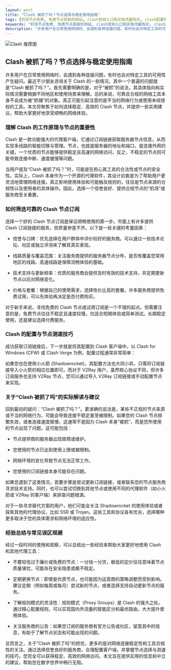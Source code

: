 ```yaml
---
layout: post
title: "Clash 被抓了吗？节点选择与稳定使用指南"
tags: [机场节点免费, 免费节点获取的网站, clash官网入口购买按流量购买, clash配置免费节点github, 云上极速网站入口, clash如何设置, ssr服务器]
keywords: "机场节点免费, 免费节点获取的网站, clash官网入口购买按流量购买, clash配置免费节点github, 云上极速网站入口, clash如何设置, ssr服务器"
description: "许多用户在日常使用网络时，会遇到各种连接问题，有时也会对特定工具的可用性产生疑问。最近不少朋友咨询关于 Clash 的一些情况，其中一个普遍的问题就是“Clash 被抓了吗？”。首先需要明确的是，对于“被抓”的说法，其具体指向和实际情况需要根据不同地区和使用场景来理解。总的来说，可靠且合规的网络工具本身不会成为被“抓捕”的对象。真正可能引起注意的是不当的网络行为或使用未经授权的工具。本文将聚焦于如何选择稳定、高效的 Clash 节点，并提供一些实用建议，帮助大家更好地享受顺畅的网络体验。"
---
```


![Clash 推荐图](https://clashjd.github.io/assets/img/小火箭节点推荐.png)

## Clash 被抓了吗？节点选择与稳定使用指南

许多用户在日常使用网络时，会遇到各种连接问题，有时也会对特定工具的可用性产生疑问。最近不少朋友咨询关于 Clash 的一些情况，其中一个普遍的问题就是“Clash 被抓了吗？”。首先需要明确的是，对于“被抓”的说法，其具体指向和实际情况需要根据不同地区和使用场景来理解。总的来说，可靠且合规的网络工具本身不会成为被“抓捕”的对象。真正可能引起注意的是不当的网络行为或使用未经授权的工具。本文将聚焦于如何选择稳定、高效的 Clash 节点，并提供一些实用建议，帮助大家更好地享受顺畅的网络体验。

### 理解 Clash 的工作原理与节点的重要性

Clash 是一款功能强大的代理客户端，它通过订阅链接获取服务器节点信息，从而实现多线路的智能切换与管理。节点，也就是服务器的地址和端口，是连接外网的关键。一个优质的节点能够提供稳定且高速的网络访问，反之，不稳定的节点则可能导致连接中断、速度缓慢等问题。

当用户提及“Clash 被抓了吗？”时，可能是在担心其工具的合法性或节点的安全性。实际上，Clash 本身作为一个开源的代理软件，其设计初衷是为了帮助用户更灵活地管理网络连接。真正影响使用体验和可能触及规则的，往往是节点来源的合规性以及使用者的具体操作。因此，选择一个信誉良好、提供合规节点的“机场”或服务商至关重要。

### 如何筛选可靠的 Clash 节点订阅

选择一个好的 Clash 节点订阅是保证顺畅使用的第一步。市面上有许多提供 Clash 订阅链接的服务，但质量参差不齐。以下是一些关键的考量因素：

- 信誉与口碑：优先选择在用户群体中评价较好的服务商。可以通过一些技术论坛、社区或独立评测来了解其真实表现。

- 线路质量与覆盖范围：关注服务商提供的服务器节点分布，是否有覆盖您常用地区的线路。高速线路是保障流畅体验的基础。

- 技术支持与更新频率：优质的服务商会提供及时有效的技术支持，并定期更新节点以应对网络变化。

- 价格与套餐：根据自己的使用需求，选择性价比高的套餐。许多服务商提供免费试用，可以先体验再决定是否付费购买。

对于新手来说，寻找免费的 Clash 节点或试用订阅是一个不错的起点。但需要注意的是，免费节点往往不稳定且速度较慢，仅适合短期体验或简单测试。长期稳定使用，还是建议选择付费服务。

### Clash 的配置与节点测速技巧

成功获取订阅链接后，下一步就是将其配置到 Clash 客户端中。以 Clash for Windows (CFW) 或 Clash Verge 为例，配置过程通常非常简单：

如果您也在使用小火箭 (Shadowrocket)，其配置方法也大同小异。只需将订阅链接导入小火箭的相应位置即可。而对于 V2Ray 用户，虽然核心协议不同，但许多订阅服务也支持 V2Ray 节点，您可以通过导入 V2Ray 订阅链接或手动配置节点来实现。

### 关于“Clash 被抓了吗”的实际解读与建议

回到最初的疑问：“Clash 被抓了吗？”。更准确的说法是，某些不正规的节点来源或不当的网络行为，可能会导致连接不稳定甚至被限制。如果您的 Clash 节点频繁失效，或者连接速度极慢，这通常不是因为 Clash 本身“被抓”，而是您所使用的节点出现了问题。这可能包括：

- 节点提供商的服务器出现故障或维护。

- 您使用的节点已达到使用上限或被限制。

- 网络环境的变化导致节点无法正常工作。

- 您使用的订阅链接本身可能存在问题。

如果您遇到了这类情况，首要步骤是尝试更新订阅链接，或者联系您的节点服务商寻求技术支持。同时，也可以尝试切换到其他节点或使用不同的代理软件（如小火箭或 V2Ray 的客户端）来排查问题根源。

对于一些寻求替代方案的用户，他们可能会关注 Shadowrocket 的使用体验或者探索其他的代理协议，比如 SSR 或 Trojan。这些工具和协议各有优劣，选择哪种更多取决于您的具体需求和网络环境的适应性。

### 经验总结与常见误区规避

经过一段时间的使用和观察，可以总结出一些经验来帮助大家更好地使用 Clash 和其他代理工具：

- 不要轻信过于廉价或免费的节点：一分钱一分货，极低的定价往往意味着节点质量堪忧，可能存在安全隐患或极不稳定。

- 定期更换节点：即使是优质节点，也可能因为运营商的策略调整而受到影响。建议定期（例如每周或每月）尝试新的节点，或者选择支持自动更新节点的服务。

- 了解规则模式的灵活性：规则模式（Proxy Groups）是 Clash 的强大之处。通过精心配置规则，可以实现国内外流量的智能区分和最优路由，大大提升使用体验。

- 关注服务商的公告：如果您订阅的服务商有官方公告或社区，留意其中的信息，有助于了解节点状态和可能出现的问题。

总而言之，关于“Clash 被抓了吗”的担忧，更多的是对网络连接稳定性和工具合规性的关注。通过选择信誉良好的服务商，合理配置客户端，并掌握节点选择与测速的技巧，您完全可以获得稳定、高效的网络访问。本文旨在提供实用的信息和中立的建议，帮助您在数字世界中畅行无阻。